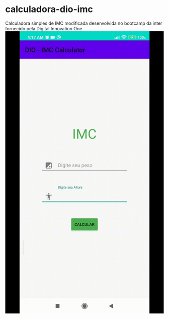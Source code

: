 # calculadora-dio-imc
Calculadora simples de IMC modificada desenvolvida no bootcamp da inter fornecido pela Digital Innovation One
![Alt Text](git_amostra.gif)

